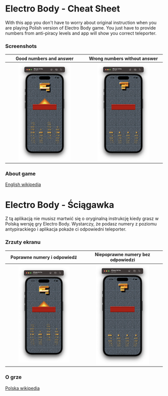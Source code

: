 # Electro Body - Cheat Sheet
With this app you don't have to worry about original instruction when you are playing Polish version of Electro Body game. You just have to provide numbers from anti-piracy levels and app will show you correct teleporter.

### Screenshots
|Good numbers and answer|Wrong numbers without answer|
|:-------------:|:-------------:|
| <img src=Documentation/goodCode.png width=70% height=auto />|<img src=Documentation/wrongCode.png width=70% height=auto />|

### About game
[English wikipedia](https://en.wikipedia.org/wiki/Electro_Man)

# Electro Body - Ściągawka
Z tą aplikacją nie musisz martwić się o oryginalną instrukcję kiedy grasz w Polską wersję gry Electro Body. Wystarczy, że podasz numery z poziomu antypirackiego i aplikacja pokaże ci odpowiedni teleporter.

### Zrzuty ekranu
|Poprawne numery i odpowiedź|Niepoprawne numery bez odpowiedzi|
|:-------------:|:-------------:|
| <img src=Documentation/goodCode.png width=70% height=auto />|<img src=Documentation/wrongCode.png width=70% height=auto />|

### O grze
[Polska wikipedia](https://pl.wikipedia.org/wiki/Electro_Body)
